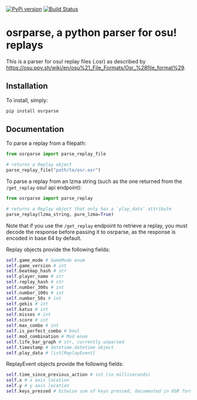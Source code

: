 [![PyPi version](https://badge.fury.io/py/osrparse.svg)](https://pypi.org/project/osrparse/)
[![Build Status](https://travis-ci.org/kszlim/osu-replay-parse.svg?branch=master)](https://travis-ci.org/kszlim/osu-replay-parser)

# osrparse, a python parser for osu! replays

This is a parser for osu! replay files (.osr) as described by <https://osu.ppy.sh/wiki/en/osu%21_File_Formats/Osr_%28file_format%29>.

## Installation

To install, simply:

```sh
pip install osrparse
```

## Documentation

To parse a replay from a filepath:

```python
from osrparse import parse_replay_file

# returns a Replay object
parse_replay_file("path/to/osr.osr")
```

To parse a replay from an lzma string (such as the one returned from the `/get_replay` osu! api endpoint):

```python
from osrparse import parse_replay

# returns a Replay object that only has a `play_data` attribute
parse_replay(lzma_string, pure_lzma=True)
```

Note that if you use the `/get_replay` endpoint to retrieve a replay, you must decode the response before passing it to osrparse, as the response is encoded in base 64 by default.

Replay objects provide the following fields:

```python
self.game_mode # GameMode enum
self.game_version # int
self.beatmap_hash # str
self.player_name # str
self.replay_hash # str
self.number_300s # int
self.number_100s # int
self.number_50s # int
self.gekis # int
self.katus # int
self.misses # int
self.score # int
self.max_combo # int
self.is_perfect_combo # bool
self.mod_combination # Mod enum
self.life_bar_graph # str, currently unparsed
self.timestamp # datetime.datetime object
self.play_data # list[ReplayEvent]
```

ReplayEvent objects provide the following fields:

```python
self.time_since_previous_action # int (in milliseconds)
self.x # x axis location
self.y # y axis location
self.keys_pressed # bitwise sum of keys pressed, documented in OSR format page
```
